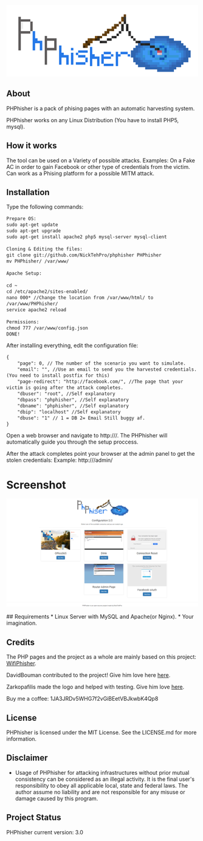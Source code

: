 <p align="center"><img src="https://raw.githubusercontent.com/NickTehPro/PHPhisher/master/logo.png" /></p>

## About
PHPhisher is a pack of phising pages with an automatic harvesting system.

PHPhisher works on any Linux Distribution (You have to install PHP5, mysql).

## How it works
The tool can be used on a Variety of possible attacks.
Examples:
On a Fake AC in order to gain Facebook or other type of credentials from the victim.
Can work as a Phising platform for a possible MITM attack.

## Installation 
Type the following commands:
```
Prepare OS:
sudo apt-get update
sudo apt-get upgrade
sudo apt-get install apache2 php5 mysql-server mysql-client

Cloning & Editing the files:
git clone git://github.com/NickTehPro/phphisher PHPhisher 
mv PHPhisher/ /var/www/ 

Apache Setup:

cd ~
cd /etc/apache2/sites-enabled/
nano 000* //Change the location from /var/www/html/ to /var/www/PHPhisher/
service apache2 reload

Permissions:
chmod 777 /var/www/config.json
DONE!
```
After installing everything, edit the configuration file:
```
{
	"page": 0, // The number of the scenario you want to simulate.
	"email": "", //Use an email to send you the harvested credentials. (You need to install postfix for this)
	"page-redirect": "http://facebook.com/", //The page that your victim is going after the attack completes.
	"dbuser": "root", //Self explanatory 
	"dbpass": "phphisher", //Self explanatory 
	"dbname": "phphisher", //Self explanatory 
	"dbip": "localhost" //Self explanatory 
	"dbuse": "1" // 1 = DB 2= Email Still buggy af.
}
```
Open a web browser and navigate to http://<yourip>/. The PHPhisher will automatically guide you through the setup proccess.

After the attack completes point your browser at the admin panel to get the stolen credentials: 
Example: http://<yourip>/admin/

# Screenshot 
<p align="center"><img src="https://raw.githubusercontent.com/NickTehPro/PHPhisher/Dev/Demo.png" /></p>
## Requirements
* Linux Server with MySQL and Apache(or Nginx). 
* Your imagination.

## Credits
The PHP pages and the project as a whole are mainly based on this project:
<a href="https://github.com/sophron/wifiphisher">WifiPhisher</a>. 

DavidBouman contributed to the project! Give him love here <a href="https://github.com/davidbouman">here</a>.

Zarkopafilis made the logo and helped with testing. Give him love <a href="https://github.com/Zarkopafilis">here</a>. 

Buy me a coffee: 1JA3JRDv5WHG7f2vGiBEetVBJkwbK4Qp8

## License

PHPhisher is licensed under the MIT License. See the LICENSE.md for more information.

## Disclaimer
* Usage of PHPhisher for attacking infrastructures without prior mutual consistency can be considered as an illegal activity. 
It is the final user's responsibility to obey all applicable local, state and federal laws. 
The author assume no liability and are not responsible for any misuse or damage caused by this program.

## Project Status 
PHPhisher current version: 3.0